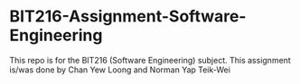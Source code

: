 # BIT216-Assignment-Software-Engineering
This repo is for the BIT216 (Software Engineering) subject. This assignment is/was done by Chan Yew Loong and Norman Yap Teik-Wei
